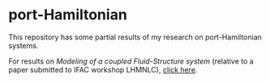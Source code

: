 # port-Hamiltonian
This repository has some partial results of my research on port-Hamiltonian systems.

For results on *Modeling of a coupled Fluid-Structure system* (relative to a paper submitted
to IFAC workshop LHMNLC), [click here](./LHMNLC2015/README.md).
